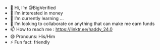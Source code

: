- 👋 Hi, I’m @BigVerified
- 👀 I’m interested in money
- 🌱 I’m currently learning ...
- 💞️ I’m looking to collaborate on anything that can make me earn funds 
- 📫 How to reach me : https://linktr.ee/haddy_24.0
- 😄 Pronouns: His/Him
- ⚡ Fun fact: friendly 

<!---
BigVerified/BigVerified is a ✨ special ✨ repository because its `README.md` (this file) appears on your GitHub profile.
You can click the Preview link to take a look at your changes.
--->
